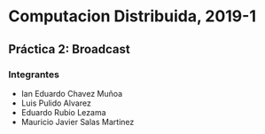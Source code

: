 <p align="center">
  <h1>Computacion Distribuida, 2019-1</h1>
</p>

Práctica 2: Broadcast
----------------------------------------------------



### Integrantes

* Ian Eduardo Chavez Muñoa	
* Luis Pulido Alvarez 
* Eduardo Rubio Lezama
* Mauricio Javier Salas Martinez



